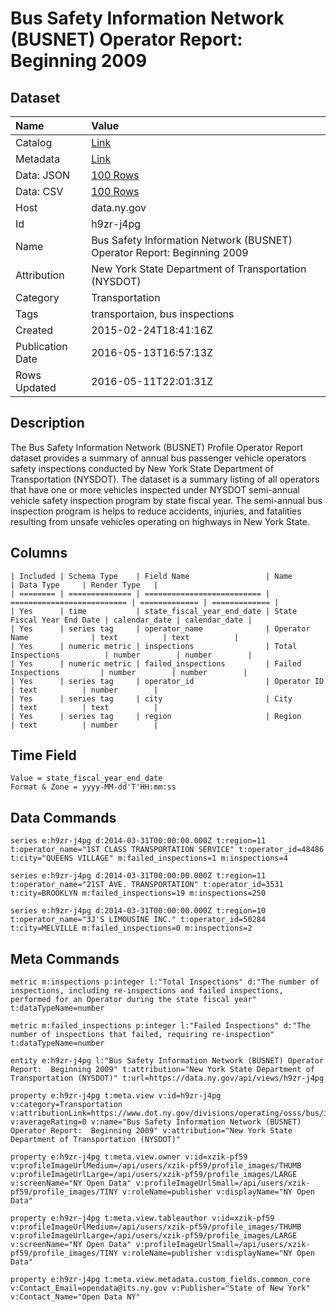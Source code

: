 # Bus Safety Information Network (BUSNET) Operator Report: Beginning 2009

## Dataset

| Name | Value |
| :--- | :---- |
| Catalog | [Link](https://catalog.data.gov/dataset/bus-safety-information-network-busnet-operator-report-beginning-2009) |
| Metadata | [Link](https://data.ny.gov/api/views/h9zr-j4pg) |
| Data: JSON | [100 Rows](https://data.ny.gov/api/views/h9zr-j4pg/rows.json?max_rows=100) |
| Data: CSV | [100 Rows](https://data.ny.gov/api/views/h9zr-j4pg/rows.csv?max_rows=100) |
| Host | data.ny.gov |
| Id | h9zr-j4pg |
| Name | Bus Safety Information Network (BUSNET) Operator Report: Beginning 2009 |
| Attribution | New York State Department of Transportation (NYSDOT) |
| Category | Transportation |
| Tags | transportaion, bus inspections |
| Created | 2015-02-24T18:41:16Z |
| Publication Date | 2016-05-13T16:57:13Z |
| Rows Updated | 2016-05-11T22:01:31Z |

## Description

The Bus Safety Information Network (BUSNET) Profile Operator Report dataset provides a summary of annual bus passenger vehicle operators safety inspections conducted by New York State Department of Transportation (NYSDOT).   The dataset is a summary listing of all operators that have one or more vehicles inspected under NYSDOT semi-annual vehicle safety inspection program by state fiscal year.  The semi-annual bus inspection program is helps to reduce accidents, injuries, and fatalities resulting from unsafe vehicles operating on highways in New York State.

## Columns

```ls
| Included | Schema Type    | Field Name                 | Name                       | Data Type     | Render Type   |
| ======== | ============== | ========================== | ========================== | ============= | ============= |
| Yes      | time           | state_fiscal_year_end_date | State Fiscal Year End Date | calendar_date | calendar_date |
| Yes      | series tag     | operator_name              | Operator Name              | text          | text          |
| Yes      | numeric metric | inspections                | Total Inspections          | number        | number        |
| Yes      | numeric metric | failed_inspections         | Failed Inspections         | number        | number        |
| Yes      | series tag     | operator_id                | Operator ID                | text          | number        |
| Yes      | series tag     | city                       | City                       | text          | text          |
| Yes      | series tag     | region                     | Region                     | text          | number        |
```

## Time Field

```ls
Value = state_fiscal_year_end_date
Format & Zone = yyyy-MM-dd'T'HH:mm:ss
```

## Data Commands

```ls
series e:h9zr-j4pg d:2014-03-31T00:00:00.000Z t:region=11 t:operator_name="1ST CLASS TRANSPORTATION SERVICE" t:operator_id=48486 t:city="QUEENS VILLAGE" m:failed_inspections=1 m:inspections=4

series e:h9zr-j4pg d:2014-03-31T00:00:00.000Z t:region=11 t:operator_name="21ST AVE. TRANSPORTATION" t:operator_id=3531 t:city=BROOKLYN m:failed_inspections=19 m:inspections=250

series e:h9zr-j4pg d:2014-03-31T00:00:00.000Z t:region=10 t:operator_name="3J'S LIMOUSINE INC." t:operator_id=50284 t:city=MELVILLE m:failed_inspections=0 m:inspections=2
```

## Meta Commands

```ls
metric m:inspections p:integer l:"Total Inspections" d:"The number of inspections, including re-inspections and failed inspections, performed for an Operator during the state fiscal year" t:dataTypeName=number

metric m:failed_inspections p:integer l:"Failed Inspections" d:"The number of inspections that failed, requiring re-inspection" t:dataTypeName=number

entity e:h9zr-j4pg l:"Bus Safety Information Network (BUSNET) Operator Report:  Beginning 2009" t:attribution="New York State Department of Transportation (NYSDOT)" t:url=https://data.ny.gov/api/views/h9zr-j4pg

property e:h9zr-j4pg t:meta.view v:id=h9zr-j4pg v:category=Transportation v:attributionLink=https://www.dot.ny.gov/divisions/operating/osss/bus/inspection v:averageRating=0 v:name="Bus Safety Information Network (BUSNET) Operator Report:  Beginning 2009" v:attribution="New York State Department of Transportation (NYSDOT)"

property e:h9zr-j4pg t:meta.view.owner v:id=xzik-pf59 v:profileImageUrlMedium=/api/users/xzik-pf59/profile_images/THUMB v:profileImageUrlLarge=/api/users/xzik-pf59/profile_images/LARGE v:screenName="NY Open Data" v:profileImageUrlSmall=/api/users/xzik-pf59/profile_images/TINY v:roleName=publisher v:displayName="NY Open Data"

property e:h9zr-j4pg t:meta.view.tableauthor v:id=xzik-pf59 v:profileImageUrlMedium=/api/users/xzik-pf59/profile_images/THUMB v:profileImageUrlLarge=/api/users/xzik-pf59/profile_images/LARGE v:screenName="NY Open Data" v:profileImageUrlSmall=/api/users/xzik-pf59/profile_images/TINY v:roleName=publisher v:displayName="NY Open Data"

property e:h9zr-j4pg t:meta.view.metadata.custom_fields.common_core v:Contact_Email=opendata@its.ny.gov v:Publisher="State of New York" v:Contact_Name="Open Data NY"
```
